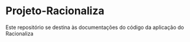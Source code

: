 # Projeto-Racionaliza
Este repositório se destina às documentações do código da aplicação do Racionaliza
